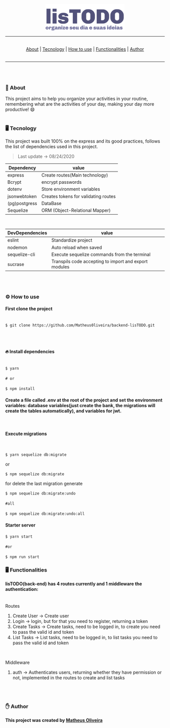 <div align='center'>

  <img src='./github/Logo.svg' width='250'/>

---

<br>
<a href='#about'>About</a> |
<a href='#tecnology'>Tecnology</a> |
<a href='#how-to-use'>How to use</a> |
<a href='#functionalities'>Functionalities</a> |
<a href='#author'>Author</a>

<br>
<br>

---

<br>
<br>

</div>

### <p id='about'>📑 About</p>

This project aims to help you organize your activities in your routine, remembering what are the activities of your day, making your day more productive! 😄
<br>
<br>

### <p id='tecnology'>🖥 Tecnology</p>

This project was built 100% on the express and its good practices, follows the list of dependencies used in this project.

> Last update -> 08/24/2020

| Dependency    | value                                |
| ------------- | ------------------------------------ |
| express       | Create routes(Main technology)       |
| Bcrypt        | encrypt passwords                    |
| dotenv        | Store environment variables          |
| jsonwebtoken  | Creates tokens for validating routes |
| (pg)postgress | DataBase                             |
| Sequelize     | ORM (Object-Relational Mapper)       |

<br>

| DevDependencies | value                                                 |
| --------------- | ----------------------------------------------------- |
| eslint          | Standardize project                                   |
| nodemon         | Auto reload when saved                                |
| sequelize-cli   | Execute sequelize commands from the terminal          |
| sucrase         | Transpils code accepting to import and export modules |

<br>
<br>

### <p id='how-to-use'>⚙️ How to use</p>

#### First clone the project

```shell

$ git clone https://github.com/Matheus0liveira/backend-lisTODO.git

```

<br>
<br>

#### 🔥 Install dependencies

```shell

$ yarn

# or

$ npm install

```

#### Create a file called .env at the root of the project and set the environment variables: database variables(just create the bank, the migrations will create the tables automatically), and variables for jwt.

<br/>

#### Execute migrations

<br/>

```shell
$ yarn sequelize db:migrate
```

or

```shell
$ npm sequelize db:migrate
```

for delete the last migration generate

```shell
$ npm sequelize db:migrate:undo

#all

$ npm sequelize db:migrate:undo:all
```

#### Starter server

```shell
$ yarn start

#or

$ npm run start

```

### <p id='functionalities'>🖥 Functionalities</p>

#### lisTODO(back-end) has 4 routes currently and 1 middleware the authentication:

<br/>
Routes
<ol>
  <li>Create User -> Create user</li>
  <li>Login -> login, but for that you need to register, returning a token</li>
  <li>Create Tasks -> Create tasks, need to be logged in, to create you need to pass the valid id and token</li>
  <li>List Tasks -> List tasks, need to be logged in, to list tasks you need to pass the valid id and token</li>
</ol>

<br/>

Middleware

<ol>
  <li>auth -> Authenticates users, returning whether they have permission or not, implemented in the routes to create and list tasks</li>

</ol>

<br>
<br>

### <p id='author'>✋ Author</p>

#### This project was created by <a href='https://www.github.com/Matheus0liveira'>Matheus Oliveira <a/>
